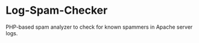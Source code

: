 Log-Spam-Checker
================

PHP-based spam analyzer to check for known spammers in Apache server logs.
